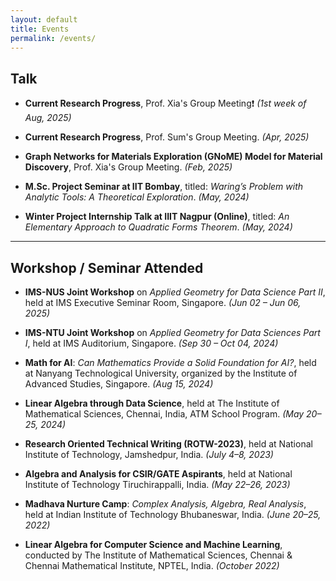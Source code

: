 ```yaml
---
layout: default
title: Events
permalink: /events/
---
```


## Talk

- **Current Research Progress**, Prof. Xia's Group Meeting❗ _(1st week of Aug, 2025)_

- **Current Research Progress**, Prof. Sum's Group Meeting. _(Apr, 2025)_

- **Graph Networks for Materials Exploration (GNoME) Model for Material Discovery**, Prof. Xia's Group Meeting. _(Feb, 2025)_

- **M.Sc. Project Seminar at IIT Bombay**, titled: *Waring’s Problem with Analytic Tools: A Theoretical Exploration*. _(May, 2024)_

- **Winter Project Internship Talk at IIIT Nagpur (Online)**, titled: *An Elementary Approach to Quadratic Forms Theorem*. _(May, 2024)_

---

## Workshop / Seminar Attended

- **IMS-NUS Joint Workshop** on *Applied Geometry for Data Science Part II*, held at IMS Executive Seminar Room, Singapore. _(Jun 02 – Jun 06, 2025)_

- **IMS-NTU Joint Workshop** on *Applied Geometry for Data Sciences Part I*, held at IMS Auditorium, Singapore. _(Sep 30 – Oct 04, 2024)_

- **Math for AI**: *Can Mathematics Provide a Solid Foundation for AI?*, held at Nanyang Technological University, organized by the Institute of Advanced Studies, Singapore. _(Aug 15, 2024)_

- **Linear Algebra through Data Science**, held at The Institute of Mathematical Sciences, Chennai, India, ATM School Program. _(May 20–25, 2024)_

- **Research Oriented Technical Writing (ROTW-2023)**, held at National Institute of Technology, Jamshedpur, India. _(July 4–8, 2023)_

- **Algebra and Analysis for CSIR/GATE Aspirants**, held at National Institute of Technology Tiruchirappalli, India. _(May 22–26, 2023)_

- **Madhava Nurture Camp**: *Complex Analysis, Algebra, Real Analysis*, held at Indian Institute of Technology Bhubaneswar, India. _(June 20–25, 2022)_

- **Linear Algebra for Computer Science and Machine Learning**, conducted by The Institute of Mathematical Sciences, Chennai & Chennai Mathematical Institute, NPTEL, India. _(October 2022)_
